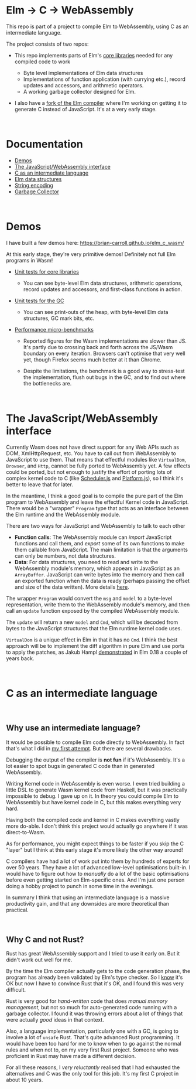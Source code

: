 # Elm &rarr; C &rarr; WebAssembly

This repo is part of a project to compile Elm to WebAssembly, using C as an intermediate language.

The project consists of two repos:

- This repo implements parts of Elm's [core libraries](https://package.elm-lang.org/packages/elm/core/latest/) needed for any compiled code to work

  - Byte level implementations of Elm data structures
  - Implementations of function application (with currying etc.), record updates and accessors, and arithmetic operators.
  - A working garbage collector designed for Elm.

- I also have a [fork of the Elm compiler](https://github.com/brian-carroll/elm-compiler/tree/c) where I'm working on getting it to generate C instead of JavaScript. It's at a very early stage.

&nbsp;

# Documentation

- [Demos](#demos)
- [The JavaScript/WebAssembly interface](#the-javascriptwebassembly-interface)
- [C as an intermediate language](#c-as-an-intermediate-language)
- [Elm data structures](./docs/data-structures.md)
- [String encoding](./docs/string-encoding.md)
- [Garbage Collector](./docs/gc.md)

&nbsp;

# Demos

I have built a few demos here: https://brian-carroll.github.io/elm_c_wasm/

At this early stage, they're very primitive demos! Definitely not full Elm programs in Wasm!

- [Unit tests for core libraries](https://brian-carroll.github.io/elm_c_wasm/unit-tests/index.html?argv=--types+--utils+--basics+--string+--verbose)

  - You can see byte-level Elm data structures, arithmetic operations, record updates and accessors, and first-class functions in action.

- [Unit tests for the GC](https://brian-carroll.github.io/elm_c_wasm/unit-tests/index.html?argv=--gc+--verbose)

  - You can see print-outs of the heap, with byte-level Elm data structures, GC mark bits, etc.

- [Performance micro-benchmarks](https://brian-carroll.github.io/elm_c_wasm/benchmark/index.html)

  - Reported figures for the Wasm implementations are slower than JS. It's partly due to crossing back and forth across the JS/Wasm boundary on every iteration. Browsers can't optimise that very well yet, though Firefox seems much better at it than Chrome.

  - Despite the limitations, the benchmark is a good way to stress-test the implementation, flush out bugs in the GC, and to find out where the bottlenecks are.

&nbsp;

# The JavaScript/WebAssembly interface

Currently Wasm does not have direct support for any Web APIs such as DOM, XmlHttpRequest, etc. You have to call out from WebAssembly to JavaScript to use them. That means that effectful modules like `VirtualDom`, `Browser`, and `Http`, cannot be fully ported to WebAssembly yet. A few effects could be ported, but not enough to justify the effort of porting lots of complex kernel code to C (like [Scheduler.js](https://github.com/elm/core/blob/1.0.2/src/Elm/Kernel/Scheduler.js) and [Platform.js](https://github.com/elm/core/blob/1.0.2/src/Elm/Kernel/Platform.js)), so I think it's better to leave that for later.

In the meantime, I think a good goal is to compile the pure part of the Elm program to WebAssembly and leave the effectful Kernel code in JavaScript. There would be a "wrapper" `Program` type that acts as an interface between the Elm runtime and the WebAssembly module.

There are two ways for JavaScript and WebAssembly to talk to each other

- **Function calls**: The WebAssembly module can _import_ JavaScript functions and call them, and _export_ some of its own functions to make them callable from JavaScript. The main limitation is that the arguments can only be numbers, not data structures.
- **Data**: For data structures, you need to read and write to the WebAssembly module's memory, which appears in JavaScript as an `ArrayBuffer`. JavaScript can write bytes into the memory and then call an exported function when the data is ready (perhaps passing the offset and size of the data written). More details [here](https://developer.mozilla.org/en-US/docs/WebAssembly/Using_the_JavaScript_API#Memory).

The wrapper `Program` would convert the `msg` and `model` to a byte-level representation, write them to the WebAssembly module's memory, and then call an `update` function exposed by the compiled WebAssembly module.

The `update` will return a new `model` and `Cmd`, which will be decoded from bytes to the JavaScript structures that the Elm runtime kernel code uses.

`VirtualDom` is a unique effect in Elm in that it has no `Cmd`. I think the best approach will be to implement the diff algorithm in pure Elm and use ports to apply the patches, as Jakub Hampl [demonstrated](https://gist.github.com/gampleman/cbf0434b22e1da0e3193736b87e040f5) in Elm 0.18 a couple of years back.

&nbsp;

# C as an intermediate language

&nbsp;

## Why use an intermediate language?

It would be possible to compile Elm code directly to WebAssembly. In fact that's what I did in [my first attempt](https://github.com/brian-carroll/elm-compiler/tree/wasm). But there are several drawbacks.

Debugging the output of the compiler is **not fun** if it's WebAssembly. It's a lot easier to spot bugs in generated C code than in generated WebAssembly.

Writing Kernel code in WebAssembly is even worse. I even tried building a little DSL to generate Wasm kernel code from Haskell, but it was practically impossible to debug. I gave up on it. In theory you could compile Elm to WebAssembly but have kernel code in C, but this makes everything very hard.

Having both the compiled code and kernel in C makes everything vastly more do-able. I don't think this project would actually go anywhere if it was direct-to-Wasm.

As for performance, you might expect things to be faster if you skip the C "layer" but I think at this early stage it's more likely the other way around!

C compilers have had a lot of work put into them by hundreds of experts for over 50 years. They have a lot of advanced low-level optimisations built-in. I would have to figure out how to _manually_ do a lot of the basic optimisations before even getting started on Elm-specific ones. And I'm just one person doing a hobby project to punch in some time in the evenings.

In summary I think that using an intermediate language is a massive productivity gain, and that any downsides are more theoretical than practical.

&nbsp;

## Why C and not Rust?

Rust has great WebAssembly support and I tried to use it early on. But it didn't work out well for me.

By the time the Elm compiler actually gets to the code generation phase, the program has already been validated by Elm's type checker. So I <u>know</u> it's OK but now I have to convince Rust that it's OK, and I found this was very difficult.

Rust is very good for _hand-written_ code that does _manual memory management_, but not so much for auto-generated code running with a garbage collector. I found it was throwing errors about a lot of things that were actually _good_ ideas in that context.

Also, a language implementation, particularly one with a GC, is going to involve a lot of `unsafe` Rust. That's quite advanced Rust programming. It would have been too hard for me to know when to go against the normal rules and when not to, on my very first Rust project. Someone who was proficient in Rust may have made a different decision.

For all these reasons, I _very reluctantly_ realised that I had exhausted the alternatives and C was the only tool for this job. It's my first C project in about 10 years.
